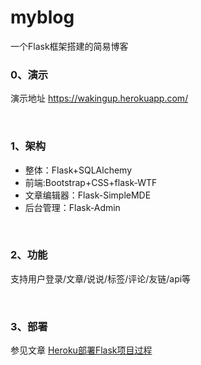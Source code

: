 # myblog

一个Flask框架搭建的简易博客

### 0、演示

演示地址 https://wakingup.herokuapp.com/

<br>

### 1、架构
- 整体：Flask+SQLAlchemy
- 前端:Bootstrap+CSS+flask-WTF
- 文章编辑器：Flask-SimpleMDE
- 后台管理：Flask-Admin

<br>

### 2、功能
支持用户登录/文章/说说/标签/评论/友链/api等

<br>

### 3、部署
参见文章 [Heroku部署Flask项目过程](https://wakingup.herokuapp.com/post/1/Heroku%E9%83%A8%E7%BD%B2Flask%E9%A1%B9%E7%9B%AE%E8%BF%87%E7%A8%8B)



<br>


